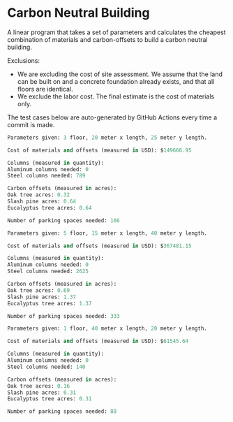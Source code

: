 # Carbon Neutral Building
A linear program that takes a set of parameters and calculates the cheapest combination of materials and carbon-offsets to build a carbon neutral building.

Exclusions:
- We are excluding the cost of site assessment. We assume that the land can be built on and a concrete foundation already exists, and that all floors are identical.
- We exclude the labor cost. The final estimate is the cost of materials only.

The test cases below are auto-generated by GitHub Actions every time a commit is made.
<!-- TEST CASE 1 -->
```python
Parameters given: 3 floor, 20 meter x length, 25 meter y length.

Cost of materials and offsets (measured in USD): $149666.95

Columns (measured in quantity):
Aluminum columns needed: 0
Steel columns needed: 789

Carbon offsets (measured in acres):
Oak tree acres: 0.32
Slash pine acres: 0.64
Eucalyptus tree acres: 0.64

Number of parking spaces needed: 166
```
<!-- END TEST CASE -->

<!-- TEST CASE 2 -->
```python
Parameters given: 5 floor, 15 meter x length, 40 meter y length.

Cost of materials and offsets (measured in USD): $367481.15

Columns (measured in quantity):
Aluminum columns needed: 0
Steel columns needed: 2625

Carbon offsets (measured in acres):
Oak tree acres: 0.69
Slash pine acres: 1.37
Eucalyptus tree acres: 1.37

Number of parking spaces needed: 333
```
<!-- END TEST CASE -->

<!-- TEST CASE 3 -->
```python
Parameters given: 1 floor, 40 meter x length, 20 meter y length.

Cost of materials and offsets (measured in USD): $61545.64

Columns (measured in quantity):
Aluminum columns needed: 0
Steel columns needed: 140

Carbon offsets (measured in acres):
Oak tree acres: 0.16
Slash pine acres: 0.31
Eucalyptus tree acres: 0.31

Number of parking spaces needed: 88
```
<!-- END TEST CASE -->
